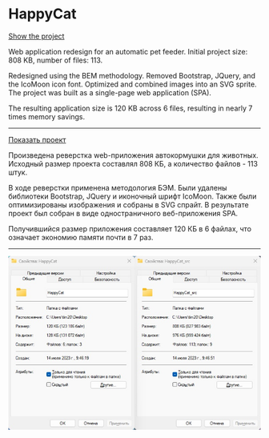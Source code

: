 # HappyCat

[Show the project](https://tim2015web.github.io/HappyCat/)

Web application redesign for an automatic pet feeder. Initial project size: 808 KB, number of files: 113.

Redesigned using the BEM methodology. Removed Bootstrap, JQuery, and the IcoMoon icon font. Optimized and combined images into an SVG sprite. The project was built as a single-page web application (SPA).

The resulting application size is 120 KB across 6 files, resulting in nearly 7 times memory savings.

---

[Показать проект](https://tim2015web.github.io/HappyCat/)

Произведена реверстка web-приложения автокормушки для животных. Исходный размер проекта составлял 808 КБ, а количество файлов - 113 штук.

В ходе реверстки применена методология БЭМ. Были удалены библиотеки Bootstrap, JQuery и иконочный шрифт IcoMoon. Также были оптимизированы изображения и собраны в SVG спрайт. В результате проект был собран в виде одностраничного веб-приложения SPA.

Получившийся размер приложения составляет 120 КБ в 6 файлах, что означает экономию памяти почти в 7 раз.

---

<img src="screenshot.jpg" title="Screenshot" alt="HTML"/>